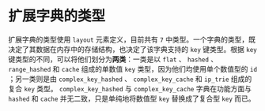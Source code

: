 # 扩展字典的类型

扩展字典的类型使用 `layout` 元素定义，目前共有 `7` 中类型。一个字典的类型，既决定了其数据在内存中的存储结构，也决定了该字典支持的 `key` 键类型。根据 `key` 键类型的不同，可以将他们划分为**两类**：一类是以 `flat` 、 `hashed` 、 `range_hashed` 和 `cache` 组成的单数值 `key` 类型，因为他们均使用单个数值型的 `id` ；另一类则是由 `complex_key_hashed` 、 `complex_key_cache` 和 `ip_trie` 组成的复合 `key` 类型。 `complex_key_hashed` 与 `complex_key_cache` 字典在功能方面与 `hashed` 和 `cache` 并无二致，只是单纯地将数值型 `key` 替换成了复合型 `key` 而已。
